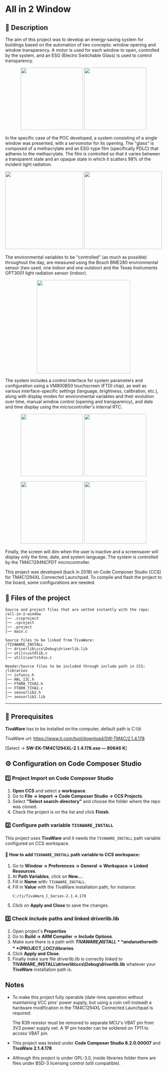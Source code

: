 # All in 2 Window

## 📃 Description
The aim of this project was to develop an energy-saving system for buildings based on the automation of two concepts: window opening and window transparency. A motor is used for each window to open, controlled by the system, and an ESG (Electro Switchable Glass) is used to control transparency.

<p align="center">
	<img src="media/circuit_board_assembled.jpg" height="200">
	<img src="media/ESG_mounted.jpg" height="200">
</p>

In the specific case of the POC developed, a system consisting of a single window was presented, with a servomotor for its opening. The "glass" is composed of a methacrylate and an ESG-type film (specifically PDLC) that adheres to the methacrylate. The film is controlled so that it varies between a transparent state and an opaque state in which it scatters 98% of the incident light radiation.

<p align="center">
	<img src="media/window_opened.jpg" height="250">
	<img src="media/whole_system_supplied_by_usb.jpg" height="250">
</p>

The environmental variables to be "controlled" (as much as possible) throughout the day, are measured using the Bosch BME280 environmental sensor (two used, one indoor and one outdoor) and the Texas Instruments OPT3001 light radiation sensor (indoor).

<p align="center">
	<img src="media/screens/ambient_vars_EN.jpg" height="300">
</p>

The system includes a control interface for system parameters and configuration using a VM800B50 touchscreen (FTDI chip), as well as various interface-specific settings (language, brightness, calibration, etc.), along with display modes for environmental variables and their evolution over time, manual window control (opening and transparency), and date and time display using the microcontroller's internal RTC.

<p align="center">
	<img src="media/screens/graphs_menu.jpg" height="200">
	<img src="media/screens/humidity_graph.jpg" height="200">
</p>

<p align="center">
	<img src="media/screens/control_panel_ES.jpg" height="200">
	<img src="media/screens/datetime_setting.jpg" height="200">
</p>

Finally, the screen will dim when the user is inactive and a screensaver will display only the time, date, and system language. The system is controlled by the TM4C1294NCPDT microcontroller.

This project was developed (back in 2018) on Code Composer Studio (CCS) for TM4C1294XL Connected Launchpad. To compile and flash the project to the board, some configurations are needed.

## 📁 Files of the project

```
Source and project files that are setted instantly with the repo:
/all-in-2-window
│── .ccsproject
│── .cproject
|── .project
│── main.c

Source files to be linked from TivaWare:
/TIVAWARE_INSTALL
│── driverlib\ccs\Debug\driverlib.lib
│── utils\ustdlib.c
│── utils\uartstdio.c

Header/Source files to be included through include path in CCS:
/libraries
│── iofuncs.h
│── HAL_I2C.h
│── FT800_TIVA2.h
│── FT800_TIVA2.c
│── sensorlib2.h
│── sensorlib2.lib
```

---
## 🎫 Prerequisites

**TivaWare** has to be installed on the computer, default path is C:\\\ti

TivaWare url: https://www.ti.com/tool/download/SW-TM4C/2.1.4.178

[Select → **SW-EK-TM4C1294XL-2.1.4.178.exe  — 80646 K**]
## ⚙️ Configuration on Code Composer Studio

### 1️⃣ Project Import on Code Composer Studio

1. **Open CCS** and select a **workspace**.
2. Go to **File → Import → Code Composer Studio → CCS Projects**.
3. Select **"Select search-directory"** and choose the folder where the repo was cloned.
4. Check the project is on the list and click **Finish**.

### 2️⃣ Configure path variable `TIVAWARE_INSTALL`

This project uses **TivaWare** and it needs the `TIVAWARE_INSTALL` path variable configured on CCS workspace.

#### 📌 How to add `TIVAWARE_INSTALL` path variable to CCS workspace:

1. Go to **Window → Preferences → General → Workspace → Linked Resources**.
2. At **Path Variables**, click on **New\...**.
3. Fill in **Name** with: `TIVAWARE_INSTALL`.
4. Fill in **Value** with the TivaWare installation path, for instance:
   ```
   C:/ti/TivaWare_C_Series-2.1.4.178
   ```
5. Click on **Apply and Close** to save the changes.

### 3️⃣ Check include paths and linked driverlib.lib

1. Open project's **Properties** 
2. Go to **Build → ARM Compiler → Include Options**.
3. Make sure there is a path with **${TIVAWARE_INSTALL}** and another with **${PROJECT_LOC}\libraries**.
4. Click **Apply and Close**.
5. Finally make sure file driverlib.lib is correctly linked to **TIVAWARE_INSTALL\driverlib\ccs\Debug\driverlib.lib** whatever your **TivaWare** installation path is.



## Notes
- To make this project fully operable (date-time operation without maintaining VCC pins' power supply, but using a coin cell instead) a hardware modification in the TM4C1294XL Connected Launchpad is required:
  
  The R39 resistor must be removed to separate MCU's VBAT pin from 3V3 power supply net.
  A 1P pin header can be soldered on TP11 to access VBAT pin.

- This project was tested under **Code Composer Studio 8.2.0.00007** and **TivaWare 2.1.4.178**
- Although this project is under GPL-3.0, inside libraries folder there are files under BSD-3 licensing control (still compatible).